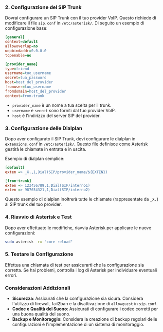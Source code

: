 

### 2. Configurazione del SIP Trunk
Dovrai configurare un SIP Trunk con il tuo provider VoIP. Questo richiede di modificare il file `sip.conf` in `/etc/asterisk/`. Di seguito un esempio di configurazione base:

```ini
[general]
context=default
allowoverlap=no
udpbindaddr=0.0.0.0
tcpenable=no

[provider_name]
type=friend
username=tuo_username
secret=tua_password
host=host_del_provider
fromuser=tuo_username
fromdomain=host_del_provider
context=from-trunk
```

- `provider_name` è un nome a tua scelta per il trunk.
- `username` e `secret` sono forniti dal tuo provider VoIP.
- `host` è l'indirizzo del server SIP del provider.

### 3. Configurazione delle Dialplan
Dopo aver configurato il SIP Trunk, devi configurare le dialplan in `extensions.conf` in `/etc/asterisk/`. Questo file definisce come Asterisk gestirà le chiamate in entrata e in uscita.

Esempio di dialplan semplice:

```ini
[default]
exten => _X.,1,Dial(SIP/provider_name/${EXTEN})

[from-trunk]
exten => 123456789,1,Dial(SIP/interno1)
exten => 987654321,1,Dial(SIP/interno2)

```



Questo esempio di dialplan inoltrerà tutte le chiamate (rappresentate da `_X.`) al SIP trunk del tuo provider.

### 4. Riavvio di Asterisk e Test
Dopo aver effettuato le modifiche, riavvia Asterisk per applicare le nuove configurazioni:

```bash
sudo asterisk -rx "core reload"
```

### 5. Testare la Configurazione
Effettua una chiamata di test per assicurarti che la configurazione sia corretta. Se hai problemi, controlla i log di Asterisk per individuare eventuali errori.

### Considerazioni Addizionali
- **Sicurezza**: Assicurati che la configurazione sia sicura. Considera l'utilizzo di firewall, fail2ban e la disattivazione di `allowguest` in `sip.conf`.
- **Codec e Qualità del Suono**: Assicurati di configurare i codec corretti per una buona qualità del suono.
- **Backup e Monitoraggio**: Considera la creazione di backup regolari delle configurazioni e l'implementazione di un sistema di monitoraggio.
